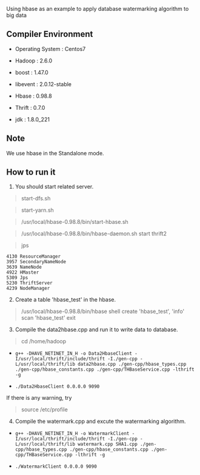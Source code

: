 Using hbase as an example to apply database watermarking algorithm to big data

## Compiler Environment

* Operating System : Centos7

* Hadoop : 2.6.0

* boost : 1.47.0

* libevent : 2.0.12-stable

* Hbase : 0.98.8

* Thrift : 0.7.0

* jdk : 1.8.0_221

## Note

We use hbase in the Standalone mode.

## How to run it

1. You should start related server.
> start-dfs.sh

> start-yarn.sh

> /usr/local/hbase-0.98.8/bin/start-hbase.sh

> /usr/local/hbase-0.98.8/bin/hbase-daemon.sh start thrift2

> jps
```
4130 ResourceManager
3957 SecondaryNameNode
3639 NameNode
4922 HMaster
5309 Jps
5230 ThriftServer
4239 NodeManager
```


2. Create a table 'hbase_test' in the hbase.
> /usr/local/hbase-0.98.8/bin/hbase shell
> create 'hbase_test', 'info'
> scan 'hbase_test'
> exit


3. Compile the data2hbase.cpp and run it to write data to database.

> cd /home/hadoop

* `g++ -DHAVE_NETINET_IN_H -o Data2HbaseClient -I/usr/local/thrift/include/thrift -I./gen-cpp -L/usr/local/thrift/lib data2hbase.cpp ./gen-cpp/hbase_types.cpp ./gen-cpp/hbase_constants.cpp ./gen-cpp/THBaseService.cpp -lthrift -g`

* `./Data2HbaseClient 0.0.0.0 9090`

If there is any warning, try 

> source /etc/profile

4. Compile the watermark.cpp and excute the watermarking algorithm.

* `g++ -DHAVE_NETINET_IN_H -o WatermarkClient -I/usr/local/thrift/include/thrift -I./gen-cpp -L/usr/local/thrift/lib watermark.cpp SHA1.cpp ./gen-cpp/hbase_types.cpp ./gen-cpp/hbase_constants.cpp ./gen-cpp/THBaseService.cpp -lthrift -g`

* `./WatermarkClient 0.0.0.0 9090`


